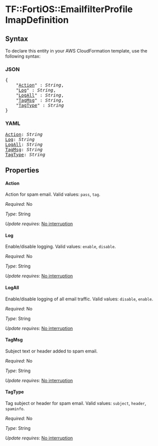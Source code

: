 # TF::FortiOS::EmailfilterProfile ImapDefinition

## Syntax

To declare this entity in your AWS CloudFormation template, use the following syntax:

### JSON

<pre>
{
    "<a href="#action" title="Action">Action</a>" : <i>String</i>,
    "<a href="#log" title="Log">Log</a>" : <i>String</i>,
    "<a href="#logall" title="LogAll">LogAll</a>" : <i>String</i>,
    "<a href="#tagmsg" title="TagMsg">TagMsg</a>" : <i>String</i>,
    "<a href="#tagtype" title="TagType">TagType</a>" : <i>String</i>
}
</pre>

### YAML

<pre>
<a href="#action" title="Action">Action</a>: <i>String</i>
<a href="#log" title="Log">Log</a>: <i>String</i>
<a href="#logall" title="LogAll">LogAll</a>: <i>String</i>
<a href="#tagmsg" title="TagMsg">TagMsg</a>: <i>String</i>
<a href="#tagtype" title="TagType">TagType</a>: <i>String</i>
</pre>

## Properties

#### Action

Action for spam email. Valid values: `pass`, `tag`.

_Required_: No

_Type_: String

_Update requires_: [No interruption](https://docs.aws.amazon.com/AWSCloudFormation/latest/UserGuide/using-cfn-updating-stacks-update-behaviors.html#update-no-interrupt)

#### Log

Enable/disable logging. Valid values: `enable`, `disable`.

_Required_: No

_Type_: String

_Update requires_: [No interruption](https://docs.aws.amazon.com/AWSCloudFormation/latest/UserGuide/using-cfn-updating-stacks-update-behaviors.html#update-no-interrupt)

#### LogAll

Enable/disable logging of all email traffic. Valid values: `disable`, `enable`.

_Required_: No

_Type_: String

_Update requires_: [No interruption](https://docs.aws.amazon.com/AWSCloudFormation/latest/UserGuide/using-cfn-updating-stacks-update-behaviors.html#update-no-interrupt)

#### TagMsg

Subject text or header added to spam email.

_Required_: No

_Type_: String

_Update requires_: [No interruption](https://docs.aws.amazon.com/AWSCloudFormation/latest/UserGuide/using-cfn-updating-stacks-update-behaviors.html#update-no-interrupt)

#### TagType

Tag subject or header for spam email. Valid values: `subject`, `header`, `spaminfo`.

_Required_: No

_Type_: String

_Update requires_: [No interruption](https://docs.aws.amazon.com/AWSCloudFormation/latest/UserGuide/using-cfn-updating-stacks-update-behaviors.html#update-no-interrupt)

